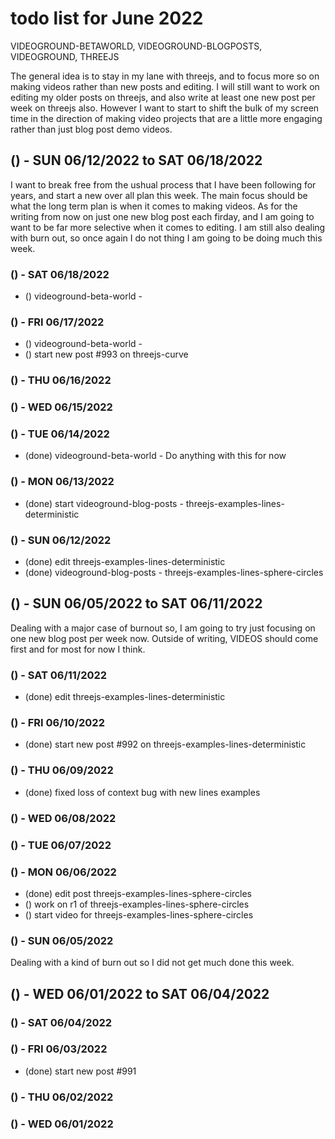 # todo list for June 2022

VIDEOGROUND-BETAWORLD, VIDEOGROUND-BLOGPOSTS, VIDEOGROUND, THREEJS

The general idea is to stay in my lane with threejs, and to focus more so on making videos rather than new posts and editing. I will still want to work on editing my older posts on threejs, and also write at least one new post per week on threejs also. However I want to start to shift the bulk of my screen time in the direction of making video projects that are a little more engaging rather than just blog post demo videos.

<!-- ////////// //////////
    WEEK 3
/////////////// ///////-->

## () - SUN 06/12/2022 to  SAT 06/18/2022

I want to break free from the ushual process that I have been following for years, and start a new over all plan this week. The main focus should be what the long term plan is when it comes to making videos. As for the writing from now on just one new blog post each firday, and I am going to want to be far more selective when it comes to editing. I am still also dealing with burn out, so once again I do not thing I am going to be doing much this week.

### () - SAT 06/18/2022
* () videoground-beta-world - 

### () - FRI 06/17/2022
* () videoground-beta-world - 
* () start new post #993 on threejs-curve

### () - THU 06/16/2022

### () - WED 06/15/2022

### () - TUE 06/14/2022
* (done) videoground-beta-world - Do anything with this for now

### () - MON 06/13/2022
* (done) start videoground-blog-posts - threejs-examples-lines-deterministic

### () - SUN 06/12/2022
* (done) edit threejs-examples-lines-deterministic
* (done) videoground-blog-posts - threejs-examples-lines-sphere-circles

<!-- ////////// //////////
    WEEK 2
/////////////// ///////-->

## () - SUN 06/05/2022 to  SAT 06/11/2022

Dealing with a major case of burnout so, I am going to try just focusing on one new blog post per week now. Outside of writing, VIDEOS should come first and for most for now I think.

### () - SAT 06/11/2022
* (done) edit threejs-examples-lines-deterministic

### () - FRI 06/10/2022
* (done) start new post #992 on threejs-examples-lines-deterministic

### () - THU 06/09/2022
* (done) fixed loss of context bug with new lines examples

### () - WED 06/08/2022

### () - TUE 06/07/2022

### () - MON 06/06/2022
* (done) edit post threejs-examples-lines-sphere-circles
* () work on r1 of threejs-examples-lines-sphere-circles
* () start video for threejs-examples-lines-sphere-circles

### () - SUN 06/05/2022

<!-- ////////// //////////
    WEEK 1
/////////////// ///////-->

Dealing with a kind of burn out so I did not get much done this week.

## () - WED 06/01/2022 to  SAT 06/04/2022

### () - SAT 06/04/2022

### () - FRI 06/03/2022
* (done) start new post #991

### () - THU 06/02/2022

### () - WED 06/01/2022